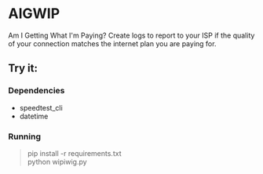 # AIGWIP
Am I Getting What I'm Paying?
Create logs to report to your ISP if the quality of your connection matches the internet plan you are paying for.

## Try it:

### Dependencies
* speedtest_cli
* datetime

### Running

> pip install -r requirements.txt <br>
> python wipiwig.py
